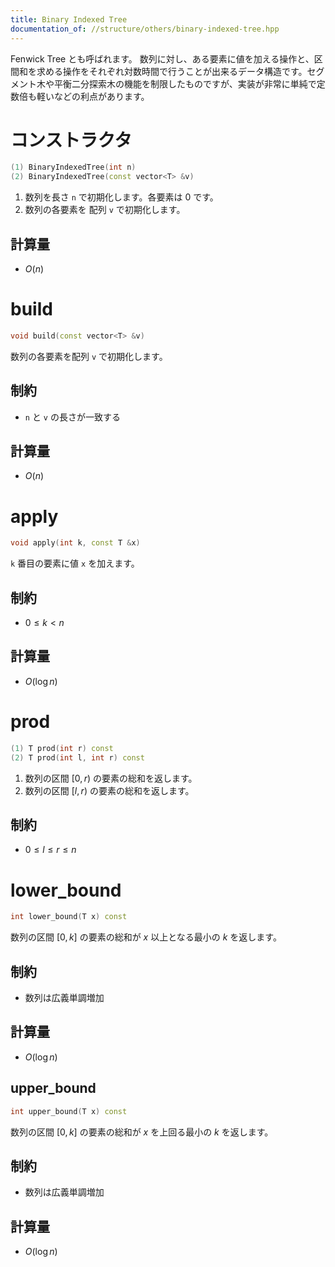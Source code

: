 ```yaml
---
title: Binary Indexed Tree
documentation_of: //structure/others/binary-indexed-tree.hpp
---
```


Fenwick Tree とも呼ばれます。 数列に対し、ある要素に値を加える操作と、区間和を求める操作をそれぞれ対数時間で行うことが出来るデータ構造です。セグメント木や平衡二分探索木の機能を制限したものですが、実装が非常に単純で定数倍も軽いなどの利点があります。

# コンストラクタ

```cpp
(1) BinaryIndexedTree(int n)
(2) BinaryIndexedTree(const vector<T> &v)
```

1. 数列を長さ `n` で初期化します。各要素は $0$ です。
2. 数列の各要素を 配列 `v` で初期化します。

## 計算量

- $O(n)$

# build

```cpp
void build(const vector<T> &v)
```

数列の各要素を配列 `v` で初期化します。

## 制約

- `n` と `v` の長さが一致する

## 計算量

- $O(n)$

# apply

```cpp
void apply(int k, const T &x)
```

`k` 番目の要素に値 `x` を加えます。

## 制約

- $0 \leq k \lt n$

## 計算量

- $O(\log n)$

# prod

```cpp
(1) T prod(int r) const 
(2) T prod(int l, int r) const
```

1. 数列の区間 $[0, r)$ の要素の総和を返します。
2. 数列の区間 $[l, r)$ の要素の総和を返します。

## 制約

- $0 \leq l \leq r \leq n$

# lower_bound

```cpp
int lower_bound(T x) const
```

数列の区間 $[0,k]$ の要素の総和が $x$ 以上となる最小の $k$ を返します。

## 制約

- 数列は広義単調増加

## 計算量

- $O(\log n)$

## upper_bound

```cpp
int upper_bound(T x) const
```

数列の区間 $[0,k]$ の要素の総和が $x$ を上回る最小の $k$ を返します。

## 制約

- 数列は広義単調増加

## 計算量

* $O(\log n)$
